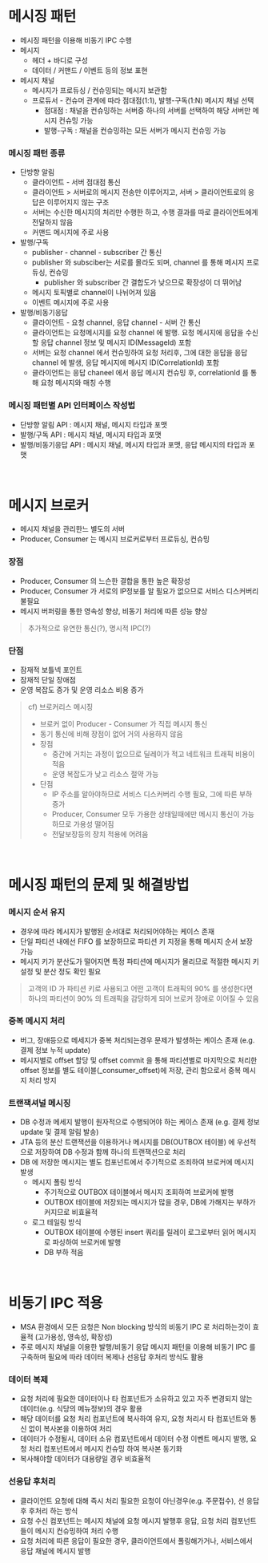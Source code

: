 # 메시징 패턴
* 메시징 패턴을 이용해 비동기 IPC 수행
* 메시지
	* 헤더 + 바디로 구성
	* 데이터 / 커맨드 / 이벤트 등의 정보 표현
* 메시지 채널
	* 메시지가 프로듀싱 / 컨슈밍되는 메시지 보관함
	* 프로듀서 - 컨슈머 관계에 따라 점대점(1:1), 발행-구독(1:N) 메시지 채널 선택
		* 점대점 : 채널을 컨슈밍하는 서버중 하나의 서버를 선택하여 해당 서버만 메시지 컨슈밍 가능
		* 발행-구독 : 채널을 컨슈밍하는 모든 서버가 메시지 컨슈밍 가능

### 메시징 패턴 종류
* 단방향 알림
	* 클라이언트 - 서버 점대점 통신
	* 클라이언트 > 서버로의 메시지 전송만 이루어지고, 서버 > 클라이언트로의 응답은 이루어지지 않는 구조
	* 서버는 수신한 메시지의 처리만 수행한 하고, 수행 결과를 따로 클라이언트에게 전달하지 않음
	* 커맨드 메시지에 주로 사용
* 발행/구독
	* publisher - channel - subscriber 간 통신
	* publisher 와 subsciber는 서로를 몰라도 되며, channel 를 통해 메시지 프로듀싱, 컨슈밍
		* publisher 와 subscriber 간 결합도가 낮으므로 확장성이 더 뛰어남
	* 메시지 토픽별로 channel이 나뉘어져 있음
	* 이벤트 메시지에 주로 사용
* 발행/비동기응답
	* 클라이언트 - 요청 channel, 응답 channel - 서버 간 통신
	* 클라이언트는 요청메시지를 요청 channel 에 발행. 요청 메시지에 응답을 수신할 응답 channel 정보 및 메시지 ID(MessageId) 포함 
	* 서버는 요청 channel 에서 컨슈밍하여 요청 처리후, 그에 대한 응답을 응답 channel 에 발생, 응답 메시지에 메시지 ID(CorrelationId) 포함
	* 클라이언트는 응답 chaneel 에서 응답 메시지 컨슈밍 후, correlationId 를 통해 요청 메시지와 매칭 수행

### 메시징 패턴별 API 인터페이스 작성법
* 단방향 알림 API : 메시지 채널, 메시지 타입과 포맷
* 발행/구독 API : 메시지 채널, 메시지 타입과 포맷
* 발행/비동기응답 API : 메시지 채널, 메시지 타입과 포맷, 응답 메시지의 타입과 포맷

<br>

# 메시지 브로커
* 메시지 채널을 관리한느 별도의 서버
* Producer, Consumer 는 메시지 브로커로부터 프로듀싱, 컨슈밍

### 장점
* Producer, Consumer 의 느슨한 결합을 통한 높은 확장성
* Producer, Consumer 가 서로의 IP정보를 알 필요가 없으므로 서비스 디스커버리 불필요
* 메시지 버퍼링을 통한 영속성 향상, 비동기 처리에 따른 성능 향상
> 추가적으로 유연한 통신(?), 명시적 IPC(?) 

### 단점
* 잠재적 보틀넥 포인트
* 잠재적 단일 장애점
* 운영 복잡도 증가 및 운영 리소스 비용 증가

> cf) 브로커리스 메시징
> * 브로커 없이 Producer - Consumer 가 직접 메시지 통신
> * 동기 통신에 비해 장점이 없어 거의 사용하지 않음
> * 장점
> 	* 중간에 거치는 과정이 없으므로 딜레이가 적고 네트워크 트래픽 비용이 적음
> 	* 운영 복잡도가 낮고 리소스 절약 가능
> * 단점
> 	* IP 주소를 알아야하므로 서비스 디스커버리 수행 필요, 그에 따른 부하 증가
> 	* Producer, Consumer 모두 가용한 상태일때에만 메시지 통신이 가능하므로 가용성 떨어짐
> 	* 전달보장등의 장치 적용에 어려움


<br>

# 메시징 패턴의 문제 및 해결방법
### 메시지 순서 유지
* 경우에 따라 메시지가 발행된 순서대로 처리되어야하는 케이스 존재 
* 단일 파티션 내에선 FIFO 를 보장하므로 파티션 키 지정을 통해 메시지 순서 보장 가능
* 메시지 키가 분산도가 떨어지면 특정 파티션에 메시지가 몰리므로 적절한 메시지 키 설정 및 분산 정도 확인 필요
> 고객의 ID 가 파티션 키로 사용되고 어떤 고객이 트래픽의 90% 를 생성한다면 하나의 파티션이 90% 의 트래픽을 감당하게 되어 브로커 장애로 이어질 수 있음 

### 중복 메시지 처리
* 버그, 장애등으로 메세지가 중복 처리되는경우 문제가 발생하는 케이스 존재 (e.g. 결제 정보 누적 update)
* 메시지별로 offset 할당 및 offset commit 을 통해 파티션별로 마지막으로 처리한 offset 정보를 별도 테이블(_consumer_offset)에 저장, 관리 함으로서 중복 메시지 처리 방지

### 트랜잭셔널 메시징
* DB 수정과 메세지 발행이 원자적으로 수행되어야 하는 케이스 존재 (e.g. 결제 정보 update 및 결제 알림 발송)
* JTA 등의 분산 트랜잭션을 이용하거나 메시지를 DB(OUTBOX 테이블) 에 우선적으로 저장하여 DB 수정과 함께 하나의 트랜잭션으로 처리
* DB 에 저장한 메시지는 별도 컴포넌트에서 주기적으로 조죄하여 브로커에 메시지 발생
	* 메시지 폴링 방식
		* 주기적으로 OUTBOX 테이블에서 메시지 조회하여 브로커에 발행
		* OUTBOX 테이블에 저장되는 메시지가 많을 경우, DB에 가해지는 부하가 커지므로 비효율적
	* 로그 테일링 방식
		* OUTBOX 테이블에 수행된 insert 쿼리를 릴레이 로그로부터 읽어 메시지로 파싱하여 브로커에 발행
		* DB 부하 적음
 
<br>

# 비동기 IPC 적용
* MSA 환경에서 모든 요청은 Non blocking 방식의 비동기 IPC 로 처리하는것이 효율적 (고가용성, 영속성, 확장성)
* 주로 메시지 채널을 이용한 발행/비동기 응답 메시지 패턴을 이용해 비동기 IPC 를 구축하며 필요에 따라 데이터 복제나 선응답 후처리 방식도 활용

### 데이터 복제
* 요청 처리에 필요한 데이터이나 타 컴포넌트가 소유하고 있고 자주 변경되지 않는 데이터(e.g. 식당의 메뉴정보)의 경우 활용
* 해당 데이터를 요청 처리 컴포넌트에 복사하여 유지, 요청 처리시 타 컴포넌트와 통신 없이 복사본을 이용하여 처리
* 데이터가 수정될시, 데이터 소유 컴포넌트에서 데이터 수정 이벤트 메시지 발행, 요청 처리 컴포넌트에서 메시지 컨슈밍 하여 복사본 동기화 
* 복사해야할 데이터가 대용량일 경우 비효율적

### 선응답 후처리
* 클라이언트 요청에 대해 즉시 처리 필요한 요청이 아닌경우(e.g. 주문접수), 선 응답 후 후처리 하는 방식
* 요청 수신 컴포넌트는 메시지 채널에 요청 메시지 발행후 응답, 요청 처리 컴포넌트들이 메시지 컨슈밍하여 처리 수행
* 요청 처리에 따른 응답이 필요한 경우, 클라이언트에서 폴링해가거나, 서비스에서 응답 채널에 메시지 발행